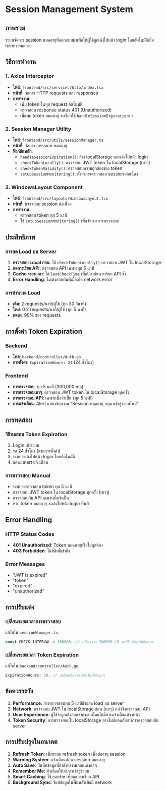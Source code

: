 # Session Management System

## ภาพรวม
ระบบจัดการ session หมดอายุที่ออกแบบมาเพื่อให้ผู้ใช้ถูกเด้งไปหน้า login โดยอัตโนมัติเมื่อ token หมดอายุ

## วิธีการทำงาน

### 1. Axios Interceptor
- **ไฟล์**: `frontend/src/services/http/index.tsx`
- **หน้าที่**: จัดการ HTTP requests และ responses
- **การทำงาน**:
  - เพิ่ม token ในทุก request อัตโนมัติ
  - ตรวจสอบ response status 401 (Unauthorized)
  - เมื่อพบ token หมดอายุ จะเรียกใช้ `handleSessionExpiration()`

### 2. Session Manager Utility
- **ไฟล์**: `frontend/src/utils/sessionManager.ts`
- **หน้าที่**: จัดการ session หมดอายุ
- **ฟังก์ชันหลัก**:
  - `handleSessionExpiration()`: ล้าง localStorage และเด้งไปหน้า login
  - `checkTokenLocally()`: ตรวจสอบ JWT token ใน localStorage (เบาๆ)
  - `checkTokenValidity()`: ตรวจสอบความถูกต้องของ token
  - `setupSessionMonitoring()`: ตั้งค่าการตรวจสอบ session ต่อเนื่อง

### 3. WindowsLayout Component
- **ไฟล์**: `frontend/src/layouts/WindowsLayout.tsx`
- **หน้าที่**: ตรวจสอบ session ต่อเนื่อง
- **การทำงาน**:
  - ตรวจสอบ token ทุก 5 นาที
  - ใช้ `setupSessionMonitoring()` เพื่อจัดการการตรวจสอบ

## ประสิทธิภาพ

### การลด Load บน Server
1. **ตรวจสอบ Local ก่อน**: ใช้ `checkTokenLocally()` ตรวจสอบ JWT ใน localStorage
2. **ลดการเรียก API**: ตรวจสอบ API เฉพาะทุก 5 นาที
3. **Cache ระยะเวลา**: ใช้ `lastCheckTime` เพื่อป้องกันการเรียก API ซ้ำ
4. **Error Handling**: ไม่เด้งออกทันทีเมื่อเกิด network error

### การคำนวณ Load
- **เดิม**: 2 requests/นาที/ผู้ใช้ (ทุก 30 วินาที)
- **ใหม่**: 0.2 requests/นาที/ผู้ใช้ (ทุก 5 นาที)
- **ลดลง**: 90% ของ requests



## การตั้งค่า Token Expiration

### Backend
- **ไฟล์**: `backend/controller/Auth.go`
- **การตั้งค่า**: `ExpirationHours: 24` (24 ชั่วโมง)

### Frontend
- **การตรวจสอบ**: ทุก 5 นาที (300,000 ms)
- **การตรวจสอบเบาๆ**: ตรวจสอบ JWT token ใน localStorage ทุกครั้ง
- **การตรวจสอบ API**: เฉพาะเมื่อจำเป็น (ทุก 5 นาที)
- **การแจ้งเตือน**: Alert แสดงข้อความ "Session หมดอายุ กรุณาเข้าสู่ระบบใหม่"

## การทดสอบ

### วิธีทดสอบ Token Expiration
1. Login เข้าระบบ
2. รอ 24 ชั่วโมง (ตามการตั้งค่า)
3. ระบบจะเด้งไปหน้า login โดยอัตโนมัติ
4. แสดง alert แจ้งเตือน

### การตรวจสอบ Manual
- ระบบจะตรวจสอบ token ทุก 5 นาที
- ตรวจสอบ JWT token ใน localStorage ทุกครั้ง (เบาๆ)
- ตรวจสอบกับ API เฉพาะเมื่อจำเป็น
- หาก token หมดอายุ จะเด้งไปหน้า login ทันที

## Error Handling

### HTTP Status Codes
- **401 Unauthorized**: Token หมดอายุหรือไม่ถูกต้อง
- **403 Forbidden**: ไม่มีสิทธิ์เข้าถึง

### Error Messages
- "JWT is expired"
- "token"
- "expired"
- "unauthorized"

## การปรับแต่ง

### เปลี่ยนระยะเวลาการตรวจสอบ
แก้ไขใน `sessionManager.ts`:
```typescript
const CHECK_INTERVAL = 300000; // เปลี่ยนจาก 300000 (5 นาที) เป็นค่าที่ต้องการ
```

### เปลี่ยนระยะเวลา Token Expiration
แก้ไขใน `backend/controller/Auth.go`:
```go
ExpirationHours: 10, // เปลี่ยนเป็นจำนวนชั่วโมงที่ต้องการ
```

## ข้อควรระวัง

1. **Performance**: การตรวจสอบทุก 5 นาทีช่วยลด load บน server
2. **Network**: ตรวจสอบ JWT ใน localStorage ก่อน (เบาๆ) แล้วจึงตรวจสอบ API
3. **User Experience**: ผู้ใช้จะถูกเด้งออกจากระบบโดยไม่มีการแจ้งเตือนล่วงหน้า
4. **Token Security**: การตรวจสอบใน localStorage อาจไม่ปลอดภัยเท่าการตรวจสอบกับ server

## การปรับปรุงในอนาคต

1. **Refresh Token**: เพิ่มระบบ refresh token เพื่อต่ออายุ session
2. **Warning System**: แจ้งเตือนก่อน session หมดอายุ
3. **Auto Save**: บันทึกข้อมูลที่กำลังทำงานก่อนเด้งออก
4. **Remember Me**: ตัวเลือกให้จำการเข้าสู่ระบบ
5. **Smart Caching**: ใช้ cache เพื่อลดการเรียก API
6. **Background Sync**: ซิงค์ข้อมูลในพื้นหลังเมื่อมี network 
